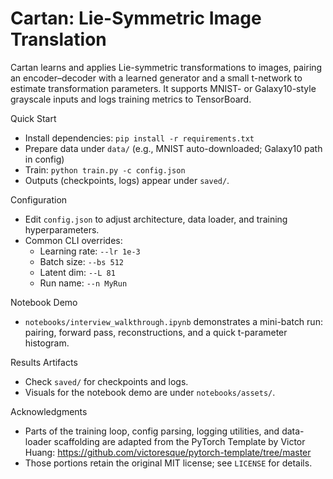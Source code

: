 # Cartan: Lie-Symmetric Image Translation

Cartan learns and applies Lie-symmetric transformations to images, pairing an encoder–decoder with a learned generator and a small t-network to estimate transformation parameters. It supports MNIST- or Galaxy10-style grayscale inputs and logs training metrics to TensorBoard.

Quick Start
- Install dependencies: `pip install -r requirements.txt`
- Prepare data under `data/` (e.g., MNIST auto-downloaded; Galaxy10 path in config)
- Train: `python train.py -c config.json`
- Outputs (checkpoints, logs) appear under `saved/`.

Configuration
- Edit `config.json` to adjust architecture, data loader, and training hyperparameters.
- Common CLI overrides:
  - Learning rate: `--lr 1e-3`
  - Batch size: `--bs 512`
  - Latent dim: `--L 81`
  - Run name: `--n MyRun`

Notebook Demo
- `notebooks/interview_walkthrough.ipynb` demonstrates a mini-batch run: pairing, forward pass, reconstructions, and a quick t-parameter histogram.

Results Artifacts
- Check `saved/` for checkpoints and logs.
- Visuals for the notebook demo are under `notebooks/assets/`.

Acknowledgments
- Parts of the training loop, config parsing, logging utilities, and data-loader scaffolding are adapted from the PyTorch Template by Victor Huang: https://github.com/victoresque/pytorch-template/tree/master
- Those portions retain the original MIT license; see `LICENSE` for details.
